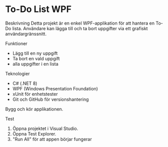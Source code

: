 
# To-Do List WPF 


Beskrivning
Detta projekt är en enkel WPF-applikation för att hantera en To-Do lista. Användare kan lägga till och ta bort uppgifter via ett grafiskt användargränssnitt.

Funktioner
- Lägg till en ny uppgift
- Ta bort en vald uppgift
- alla uppgifter i en lista

Teknologier
- C# (.NET 8)
- WPF (Windows Presentation Foundation)
- xUnit för enhetstester
- Git och GitHub för versionshantering

 Bygg och kör applikationen.

Test 
1. Öppna projektet i Visual Studio.
2. Öppna Test Explorer.
3. "Run All"  för att appen börjar fungerar 


